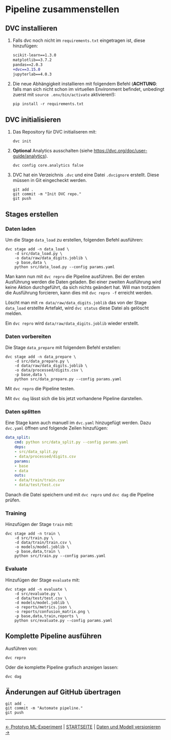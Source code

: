 # Pipeline zusammenstellen

## DVC installieren

1. Falls dvc noch nicht im `requirements.txt` eingetragen ist, diese hinzufügen:
    ```diff
    scikit-learn==1.3.0
    matplotlib==3.7.2
    pandas==2.0.3
    +dvc==3.15.0
    jupyterlab==4.0.3
    ```
1. Die neue Abhängigkeit installieren mit folgendem Befehl 
(**ACHTUNG**: falls man sich nicht schon im virtuellen Environment befindet, unbedingt zuerst mit `source .env/bin/activate` aktivieren!):
    ```shell
    pip install -r requirements.txt
    ``````

## DVC initialisieren

1. Das Repository für DVC initialiseren mit:
    ```shell
    dvc init
    ```
1. **Optional** Analytics ausschalten (siehe https://dvc.org/doc/user-guide/analytics).
    ```shell
    dvc config core.analytics false
    ```
1. DVC hat ein Verzeichnis `.dvc` und eine Datei `.dvcignore` erstellt. Diese müssen in Git eingecheckt werden.
    ```shell
    git add .
    git commit -m "Init DVC repo."
    git push
    ```

## Stages erstellen

### Daten laden

Um die Stage `data_load` zu erstellen, folgenden Befehl ausführen:

```shell
dvc stage add -n data_load \
    -d src/data_load.py \
    -o data/raw/data_digits.joblib \
    -p base,data \
    python src/data_load.py --config params.yaml
```

Man kann nun mit `dvc repro` die Pipeline ausführen. Bei der ersten Ausführung werden die Daten geladen. Bei einer zweiten Ausführung wird keine Aktion durchgeführt, da sich nichts geändert hat. Will man trotzdem die Ausführung forcieren, kann dies mit `dvc repro -f` erreicht werden.

Löscht man mit `rm data/raw/data_digits.joblib` das von der Stage `data_load` erstellte Artefakt, wird `dvc status` diese Datei als gelöscht melden.

Ein `dvc repro` wird `data/raw/data_digits.joblib` wieder erstellt.

### Daten vorbereiten

Die Stage `data_prepare` mit folgendem Befehl erstellen:

```shell
dvc stage add -n data_prepare \
    -d src/data_prepare.py \
    -d data/raw/data_digits.joblib \
    -o data/processed/digits.csv \
    -p base,data \
    python src/data_prepare.py --config params.yaml
```

Mit `dvc repro` die Pipeline testen.

Mit `dvc dag` lässt sich die bis jetzt vorhandene Pipeline darstellen.

### Daten splitten

Eine Stage kann auch manuell im `dvc.yaml` hinzugefügt werden. Dazu `dvc.yaml` öffnen und folgende Zeilen hinzufügen:

```yaml
data_split:
    cmd: python src/data_split.py --config params.yaml
    deps:    
    - src/data_split.py
    - data/processed/digits.csv
    params:
    - base
    - data
    outs:
    - data/train/train.csv
    - data/test/test.csv
```

Danach die Datei speichern und mit `dvc repro` und `dvc dag` die Pipeline prüfen.

### Training

Hinzufügen der Stage `train` mit:

```shell
dvc stage add -n train \
    -d src/train.py \
    -d data/train/train.csv \
    -o models/model.joblib \
    -p base,data,train \
    python src/train.py --config params.yaml
```

### Evaluate

Hinzufügen der Stage `evaluate` mit:

```shell
dvc stage add -n evaluate \
    -d src/evaluate.py \
    -d data/test/test.csv \
    -d models/model.joblib \
    -o reports/metrics.json \
    -o reports/confusion_matrix.png \
    -p base,data,train,reports \
    python src/evaluate.py --config params.yaml
```

## Komplette Pipeline ausführen

Ausführen von:

```shell
dvc repro
```

Oder die komplette Pipeline grafisch anzeigen lassen:

```shell
dvc dag
```

## Änderungen auf GitHub übertragen

```shell
git add .
git commit -m "Automate pipeline."
git push
```

---

[← Prototyp ML-Experiment](010_lab_initial_prototype.md) | [STARTSEITE](../README.md) |
[Daten und Modell versionieren →](030_lab_data_versioning.md)

